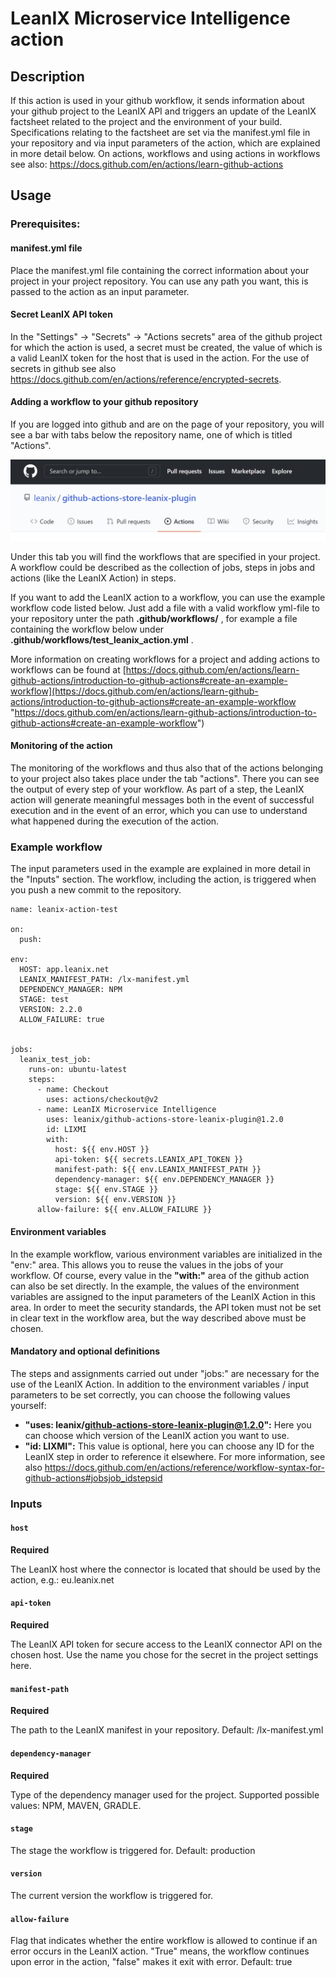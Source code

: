 

# LeanIX Microservice Intelligence action

## Description

If this action is used in your github workflow, it sends information about your github project to the LeanIX API and triggers an update of the LeanIX factsheet related to the project and the environment of your build. Specifications relating to the factsheet are set via the manifest.yml file in your repository and via input parameters of the action, which are explained in more detail below.
On actions, workflows and using actions in workflows see also: https://docs.github.com/en/actions/learn-github-actions

## Usage

### Prerequisites:

#### manifest.yml file

Place the manifest.yml file containing the correct information about your project in your project repository. You can use any path you want, this is passed to the action as an input parameter.

#### Secret LeanIX API token

In the "Settings" -> "Secrets" -> "Actions secrets" area of ​​the github project for which the action is used, a secret must be created, the value of which is a valid LeanIX token for the host that is used in the action. For the use of secrets in github see also https://docs.github.com/en/actions/reference/encrypted-secrets.


#### Adding a workflow to your github repository

If you are logged into github and are on the page of your repository, you will see a bar with tabs below the repository name, one of which is titled "Actions".

![Actions tab](images/actions-tab.png)

Under this tab you will find the workflows that are specified in your project. A workflow could be described as the collection of jobs, steps in jobs and actions (like the LeanIX Action) in steps.

If you want to add the LeanIX action to a workflow, you can use the example workflow code listed below. Just add a file with a valid workflow yml-file to your repository unter the path **.github/workflows/** , for example a file containing the workflow below under **.github/workflows/test_leanix_action.yml** .

More information on creating workflows for a project and adding actions to workflows can be found at [https://docs.github.com/en/actions/learn-github-actions/introduction-to-github-actions#create-an-example-workflow](https://docs.github.com/en/actions/learn-github-actions/introduction-to-github-actions#create-an-example-workflow "https://docs.github.com/en/actions/learn-github-actions/introduction-to-github-actions#create-an-example-workflow")


#### Monitoring of the action

  
The monitoring of the workflows and thus also that of the actions belonging to your project also takes place under the tab "actions". There you can see the output of every step of your workflow. As part of a step, the LeanIX action will generate meaningful messages both in the event of successful execution and in the event of an error, which you can use to understand what happened during the execution of the action.


### Example workflow

The input parameters used in the example are explained in more detail in the "Inputs" section. The workflow, including the action, is triggered when you push a new commit to the repository.

    name: leanix-action-test
    
    on:  
      push:  
    
    env:  
      HOST: app.leanix.net  
      LEANIX_MANIFEST_PATH: /lx-manifest.yml  
      DEPENDENCY_MANAGER: NPM  
      STAGE: test  
      VERSION: 2.2.0
	  ALLOW_FAILURE: true
	  
    
    jobs:  
      leanix_test_job:  
        runs-on: ubuntu-latest  
        steps:  
          - name: Checkout  
            uses: actions/checkout@v2  
          - name: LeanIX Microservice Intelligence  
            uses: leanix/github-actions-store-leanix-plugin@1.2.0  
            id: LIXMI
            with:  
              host: ${{ env.HOST }}  
              api-token: ${{ secrets.LEANIX_API_TOKEN }}  
              manifest-path: ${{ env.LEANIX_MANIFEST_PATH }}  
              dependency-manager: ${{ env.DEPENDENCY_MANAGER }}  
              stage: ${{ env.STAGE }}  
              version: ${{ env.VERSION }}
	      allow-failure: ${{ env.ALLOW_FAILURE }}


#### Environment variables
In the example workflow, various environment variables are initialized in the "env:" area. This allows you to reuse the values ​​in the jobs of your workflow. Of course, every value in the **"with:"** area of ​​the github action can also be set directly. In the example, the values ​​of the environment variables are assigned to the input parameters of the LeanIX Action in this area. In order to meet the security standards, the API token must not be set in clear text in the workflow area, but the way described above must be chosen.

#### Mandatory and optional definitions
The steps and assignments carried out under "jobs:" are necessary for the use of the LeanIX Action. In addition to the environment variables / input parameters to be set correctly, you can choose the following values ​​yourself:

- **"uses: leanix/github-actions-store-leanix-plugin@1.2.0":** Here you can choose which version of the LeanIX action you want to use.
- **"id: LIXMI":** This value is optional, here you can choose any ID for the LeanIX step in order to reference it elsewhere. For more information, see also https://docs.github.com/en/actions/reference/workflow-syntax-for-github-actions#jobsjob_idstepsid


### Inputs

#### `host`


**Required** 

The LeanIX host where the connector is located that should be used by the action, e.g.: eu.leanix.net

#### `api-token`

**Required**

 The LeanIX API token for secure access to the LeanIX connector API on the chosen host. Use the name you chose for the secret in the project settings here.

#### `manifest-path`

**Required** 

The path to the LeanIX manifest in your repository. Default: /lx-manifest.yml

#### `dependency-manager`

**Required**

Type of the dependency manager used for the project. Supported possible values: NPM, MAVEN, GRADLE.

#### `stage`

The stage the workflow is triggered for. Default: production

#### `version`

The current version the workflow is triggered for.

#### `allow-failure`

Flag that indicates whether the entire workflow is allowed to continue if an error occurs in the LeanIX action. "True" means, the workflow continues upon error in the action, "false" makes it exit with error. Default: true

